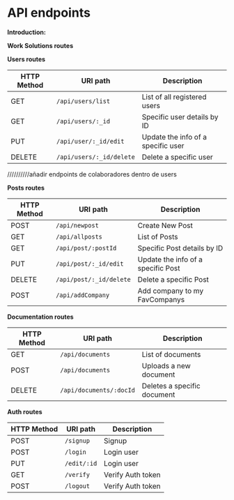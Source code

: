 # API endpoints 

**Introduction:**



**Work Solutions routes**


**Users routes**

| **HTTP Method** | **URI path**              | **Description**                    |
| --------------- | ------------------------- | ---------------------------------- |
| GET             | `/api/users/list`         | List of all registered users       |
| GET             | `/api/users/:_id`         | Specific user details by ID        |
| PUT             | `/api/user/:_id/edit`     | Update the info of a specific user |
| DELETE          | `/api/users/:_id/delete`  | Delete a specific user             |



//////////añadir endpoints de colaboradores dentro de users


**Posts routes**

| HTTP Method | URI path                | Description                        |
| ----------- | ----------------------- | -----------------------------------|
| POST        | `/api/newpost`          | Create New Post                    |
| GET         | `/api/allposts`         | List of Posts                      |
| GET         | `/api/post/:postId`     | Specific Post details by ID        |
| PUT         | `/api/post/:_id/edit`   | Update the info of a specific Post |
| DELETE      | `/api/post/:_id/delete` | Delete a specific Post             |
| POST        | `/api/addCompany`       | Add company to my FavCompanys      |


**Documentation routes**

| **HTTP Method** | **URI path**           | **Description**             |
| --------------- | -----------------------| ----------------------------|
| GET             | `/api/documents `      | List of documents           |
| POST            | `/api/documents`       | Uploads a new document      |
| DELETE          | `/api/documents/:docId`| Deletes a specific document |    



**Auth routes**

| **HTTP Method** | **URI path** | **Description**   |
| --------------- | ------------ | ----------------- |
| POST            | `/signup`    | Signup            |
| POST            | `/login`     | Login user        |
| PUT             | `/edit/:id`  | Login user        |
| GET             | `/verify`    | Verify Auth token |
| POST            | `/logout`    | Verify Auth token |


